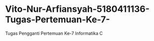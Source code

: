 # Vito-Nur-Arfiansyah-5180411136-Tugas-Pertemuan-Ke-7-
Tugas Pengganti Pertemuan Ke-7 Informatika C
